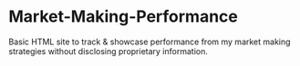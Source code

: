 # Market-Making-Performance
Basic HTML site to track &amp; showcase performance from my market making strategies without disclosing proprietary information.
